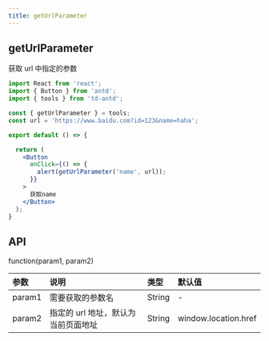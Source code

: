 ```yaml
---
title: getUrlParameter
---
```


## getUrlParameter

获取 url 中指定的参数

```jsx
import React from 'react';
import { Button } from 'antd';
import { tools } from 'td-antd';

const { getUrlParameter } = tools;
const url = 'https://www.baidu.com?id=123&name=haha';

export default () => {

  return (
    <Button
      onClick={() => {
        alert(getUrlParameter('name', url));
      }}
    >
      获取name
    </Button>
  );
}
```

## API

function(param1, param2)

|参数|说明|类型|默认值|
|:--|:--|:--|:--|
|param1|需要获取的参数名|String|-|
|param2|指定的 url 地址，默认为当前页面地址|String|window.location.href|
